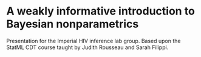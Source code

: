 # A weakly informative introduction to Bayesian nonparametrics

Presentation for the Imperial HIV inference lab group.
Based upon the StatML CDT course taught by Judith Rousseau and Sarah Filippi.
